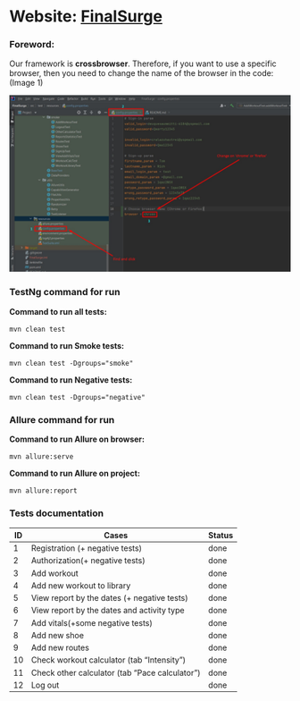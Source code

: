 # Website: [FinalSurge](https://log.finalsurge.com/)

### Foreword:
Our framework is **crossbrowser**. Therefore, if you want to use a specific browser,
then you need to change the name of the browser in the code: (Image 1)
  
![alt-text](src/test/resources/ChangeBrowserImage.jpg "Image 1 - Steps to change Browser")

### TestNg command for run
**Command to run all tests:**
```
mvn clean test
```
**Command to run Smoke tests:**
```
mvn clean test -Dgroups="smoke"
```
**Command to run Negative tests:**
```
mvn clean test -Dgroups="negative"
```
  
### Allure command for run
**Command to run Allure on browser:**
```
mvn allure:serve
```
**Command to run Allure on project:**
```
mvn allure:report
```
  
### Tests documentation



| ID  | Cases                                                   | Status |
|-----|---------------------------------------------------------|--------|
|1    |Registration (+ negative tests)                          |done    | 
|2    |Authorization(+ negative tests)                          |done    |
|3    |Add workout                                              |done    |
|4    |Add new workout to library                               |done    |
|5    |View report by the dates (+ negative tests)              |done    |
|6    |View report by the dates and activity type               |done    |
|7    |Add vitals(+some negative tests)                         |done    |
|8    |Add new shoe                                             |done    |
|9    |Add new routes                                           |done    |
|10   |Check workout calculator (tab “Intensity”)               |done    |
|11   |Check other calculator (tab “Pace calculator”)           |done    |
|12   |Log out                                                  |done    |
